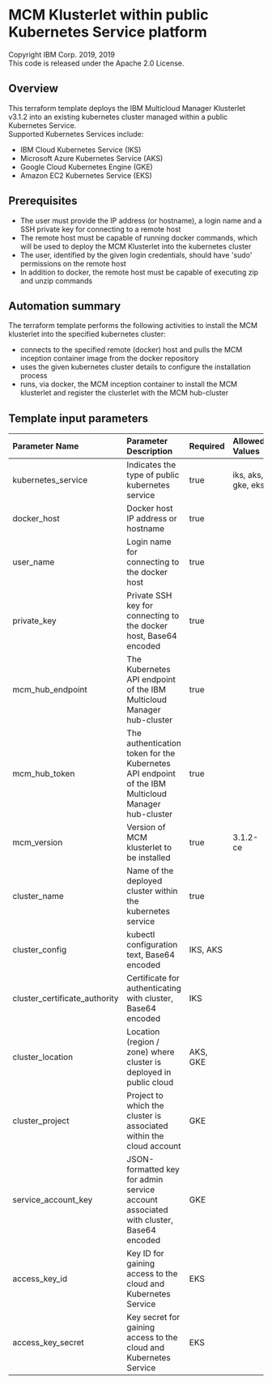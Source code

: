 # MCM Klusterlet within public Kubernetes Service platform
Copyright IBM Corp. 2019, 2019 \
This code is released under the Apache 2.0 License.

## Overview
This terraform template deploys the IBM Multicloud Manager Klusterlet v3.1.2 into an existing kubernetes cluster managed within a public Kubernetes Service. \
Supported Kubernetes Services include:
* IBM Cloud Kubernetes Service (IKS)
* Microsoft Azure Kubernetes Service (AKS)
* Google Cloud Kubernetes Engine (GKE)
* Amazon EC2 Kubernetes Service (EKS)

## Prerequisites
* The user must provide the IP address (or hostname), a login name and a SSH private key for connecting to a remote host
* The remote host must be capable of running docker commands, which will be used to deploy the MCM Klusterlet into the kubernetes cluster
* The user, identified by the given login credentials, should have 'sudo' permissions on the remote host
* In addition to docker, the remote host must be capable of executing zip and unzip commands

## Automation summary
The terraform template performs the following activities to install the MCM klusterlet into the specified kubernetes cluster:
* connects to the specified remote (docker) host and pulls the MCM inception container image from the docker repository
* uses the given kubernetes cluster details to configure the installation process
* runs, via docker, the MCM inception container to install the MCM klusterlet and register the clusterlet with the MCM hub-cluster

## Template input parameters

| Parameter Name                  | Parameter Description | Required | Allowed Values |
| :---                            | :--- | :--- | :--- |
| kubernetes_service              | Indicates the type of public kubernetes service | true | iks, aks, gke, eks |
| docker_host                     | Docker host IP address or hostname | true | |
| user_name                       | Login name for connecting to the docker host | true | |
| private_key                     | Private SSH key for connecting to the docker host, Base64 encoded | true | |
| mcm\_hub\_endpoint              | The Kubernetes API endpoint of the IBM Multicloud Manager hub-cluster | true | |
| mcm\_hub\_token                 | The authentication token for the Kubernetes API endpoint of the IBM Multicloud Manager hub-cluster | true | |
| mcm\_version                    | Version of MCM klusterlet to be installed | true | 3.1.2-ce |
| cluster_name                    | Name of the deployed cluster within the kubernetes service | true | |
| cluster_config                  | kubectl configuration text, Base64 encoded | IKS, AKS | |
| cluster\_certificate\_authority | Certificate for authenticating with cluster, Base64 encoded | IKS | |
| cluster_location                | Location (region / zone) where cluster is deployed in public cloud | AKS, GKE | |
| cluster_project                 | Project to which the cluster is associated within the cloud account | GKE | |
| service\_account\_key           | JSON-formatted key for admin service account associated with cluster, Base64 encoded | GKE | |
| access\_key\_id                 | Key ID for gaining access to the cloud and Kubernetes Service | EKS | |
| access\_key\_secret             | Key secret for gaining access to the cloud and Kubernetes Service | EKS | |
